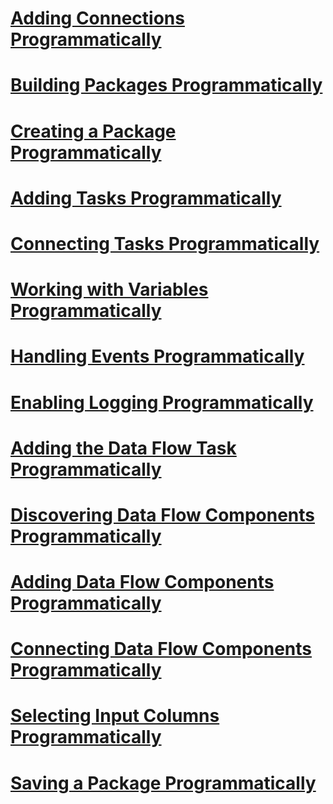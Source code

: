 # [Adding Connections Programmatically](adding-connections-programmatically.md)

# [Building Packages Programmatically](building-packages-programmatically.md)
# [Creating a Package Programmatically](creating-a-package-programmatically.md)
# [Adding Tasks Programmatically](adding-tasks-programmatically.md)
# [Connecting Tasks Programmatically](connecting-tasks-programmatically.md)
# [Working with Variables Programmatically](working-with-variables-programmatically.md)
# [Handling Events Programmatically](handling-events-programmatically.md)
# [Enabling Logging Programmatically](enabling-logging-programmatically.md)
# [Adding the Data Flow Task Programmatically](adding-the-data-flow-task-programmatically.md)
# [Discovering Data Flow Components Programmatically](discovering-data-flow-components-programmatically.md)
# [Adding Data Flow Components Programmatically](adding-data-flow-components-programmatically.md)
# [Connecting Data Flow Components Programmatically](connecting-data-flow-components-programmatically.md)
# [Selecting Input Columns Programmatically](selecting-input-columns-programmatically.md)
# [Saving a Package Programmatically](saving-a-package-programmatically.md)
